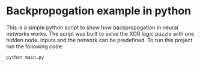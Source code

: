# Backpropogation example in python

This is a simple python script to show how backpropogation in neural networks works. The script was built to solve the XOR logic puzzle with one hidden node. Inputs and the network can be predefined. To run this project run the following code:
```
python main.py
```

